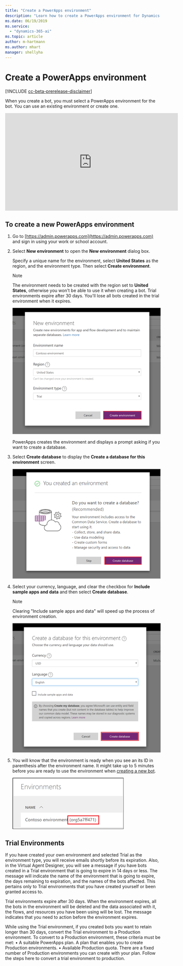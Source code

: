 ```yaml
---
title: "Create a PowerApps environment"
description: "Learn how to create a PowerApps environment for Dynamics 365 Virtual Agent for Customer Service."
ms.date: 06/19/2019
ms.service:
  - "dynamics-365-ai"
ms.topic: article
author: m-hartmann
ms.author: mhart
manager: shellyha
---
```


# Create a PowerApps environment

[!INCLUDE [cc-beta-prerelease-disclaimer](../includes/cc-beta-prerelease-disclaimer.md)]

When you create a bot, you must select a PowerApps environment for the bot. You can use an existing environment or create one.

<iframe width="560" height="315" src="https://www.youtube.com/embed/YL14y3jQbBE" frameborder="0" allow="accelerometer; autoplay; encrypted-media; gyroscope; picture-in-picture" allowfullscreen></iframe>


## To create a new PowerApps environment

1. Go to [https://admin.powerapps.com](https://admin.powerapps.com) and sign in using your work or school account.

2. Select **New environment** to open the **New environment** dialog box.

    Specify a unique name for the environment, select **United States** as the region, and the environment type. Then select **Create environment**.

    > [!NOTE]
    > The environment needs to be created with the region set to **United States**, otherwise you won't be able to use it when creating a bot.
    > Trial environments expire after 30 days. You'll lose all bots created in the trial environment when it expires.

   ![Create environment](media/create-environment-2.png)

   PowerApps creates the environment and displays a prompt asking if you want to create a database.

3. Select **Create database** to display the **Create a database for this environment** screen.

   ![Create database](media/create-database.png)

4. Select your currency, language, and clear the checkbox for **Include sample apps and data** and then select **Create database**.

   > [!NOTE]
   > Clearing "Include sample apps and data" will speed up the process of environment creation.

   ![Create database](media/create-database-2-1.png)


5. You will know that the environment is ready when you see an its ID in parenthesis after the environment name. It might take up to 5 minutes before you are ready to use the environment when [creating a new bot](getting-started-create-bot.md).

    ![Environment is ready when string id is appended](media/environment-ready.png)




## Trial Environments


If you have created your own environment and selected Trial as the environment type, you will receive emails shortly before its expiration. Also, in the Virtual Agent Designer, you will see a message if you have bots created in a Trial environment that is going to expire in 14 days or less. The message will indicate the name of the environment that is going to expire, the days remaining to expiration, and the names of the bots affected. This pertains only to Trial environments that you have created yourself or been granted access to.

Trial environments expire after 30 days. When the environment expires, all the bots in the environment will be deleted and the data associated with it, the flows, and resources you have been using will be lost. The message indicates that you need to action before the environment expires.

While using the Trial environment, if you created bots you want to retain longer than 30 days, convert the Trial environment to a Production environment. To convert to a Production environment, these criteria must be met: • A suitable PowerApps plan. A plan that enables you to create Production environments. • Available Production quota. There are a fixed number of Production environments you can create with your plan. Follow the steps here to convert a trial environment to production.
